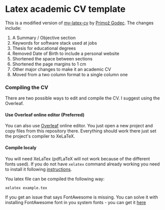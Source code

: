 # Latex academic CV template

This is a modified version of [my-latex-cv](https://github.com/PrimozGodec/my-latex-cv) by [Primož Godec](https://github.com/PrimozGodec). The changes include:

 1. A Summary / Objective section
 2. Keywords for software stack used at jobs
 3. Thesis for educational degrees
 4. Removed Date of Birth to include a personal website
 6. Shortened the space between sections
 7. Shortened the page margins to 1 cm
 8. Other major changes to make it an academic CV
 9. Moved from a two column format to a single column one

### Compiling the CV

There are two possible ways to edit and compile the CV. I suggest using the Overleaf.

#### Use Overleaf online editor (Preferred)

You can also use [Overleaf](https://www.overleaf.com/) online editor. You just open a new project and copy files from this repository there. Everything should work there just set the project's compiler to XeLaTeX.

#### Compile localy
You will need XeLaTex (pdfLaTeX will not work because of the different fonts used). If you do not have `xelatex` command already working you need to install it following [instructions](http://www.texts.io/support/).

You latex file can be compiled the following way:
```
xelatex example.tex
```
If you get an issue that says FontAwesome is missing. You can solve it with installing FontAwesome font in you system fonts - you can get it [here](https://github.com/h5p/font-awesome ) 
